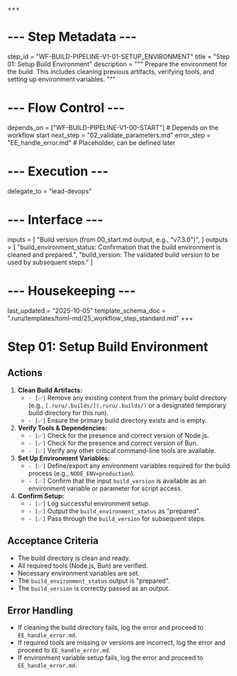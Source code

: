 +++
# --- Step Metadata ---
step_id = "WF-BUILD-PIPELINE-V1-01-SETUP_ENVIRONMENT"
title = "Step 01: Setup Build Environment"
description = """
Prepare the environment for the build. This includes cleaning previous artifacts,
verifying tools, and setting up environment variables.
"""

# --- Flow Control ---
depends_on = ["WF-BUILD-PIPELINE-V1-00-START"] # Depends on the workflow start
next_step = "02_validate_parameters.md"
error_step = "EE_handle_error.md" # Placeholder, can be defined later

# --- Execution ---
delegate_to = "lead-devops"

# --- Interface ---
inputs = [
    "Build version (from 00_start.md output, e.g., \"v7.3.0\")",
]
outputs = [
    "build_environment_status: Confirmation that the build environment is cleaned and prepared.",
    "build_version: The validated build version to be used by subsequent steps."
]

# --- Housekeeping ---
last_updated = "2025-10-05"
template_schema_doc = ".ruru/templates/toml-md/25_workflow_step_standard.md"
+++

# Step 01: Setup Build Environment

## Actions

1.  **Clean Build Artifacts:**
    *   `- [✅]` Remove any existing content from the primary build directory (e.g., `[.ruru/.builds/](.ruru/.builds/)` or a designated temporary build directory for this run).
    *   `- [✅]` Ensure the primary build directory exists and is empty.
2.  **Verify Tools & Dependencies:**
    *   `- [✅]` Check for the presence and correct version of Node.js.
    *   `- [✅]` Check for the presence and correct version of Bun.
    *   `- [✅]` Verify any other critical command-line tools are available.
3.  **Set Up Environment Variables:**
    *   `- [✅]` Define/export any environment variables required for the build process (e.g., `NODE_ENV=production`).
    *   `- [✅]` Confirm that the input `build_version` is available as an environment variable or parameter for script access.
4.  **Confirm Setup:**
    *   `- [✅]` Log successful environment setup.
    *   `- [✅]` Output the `build_environment_status` as "prepared".
    *   `- [✅]` Pass through the `build_version` for subsequent steps.

## Acceptance Criteria

*   The build directory is clean and ready.
*   All required tools (Node.js, Bun) are verified.
*   Necessary environment variables are set.
*   The `build_environment_status` output is "prepared".
*   The `build_version` is correctly passed as an output.

## Error Handling

*   If cleaning the build directory fails, log the error and proceed to `EE_handle_error.md`.
*   If required tools are missing or versions are incorrect, log the error and proceed to `EE_handle_error.md`.
*   If environment variable setup fails, log the error and proceed to `EE_handle_error.md`.